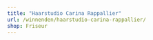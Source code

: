 ```yaml
---
title: "Haarstudio Carina Rappallier"
url: /winnenden/haarstudio-carina-rappallier/
shop: Friseur
---
```

